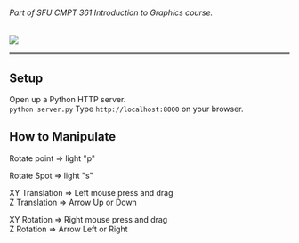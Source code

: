 <h6> Part of SFU CMPT 361 Introduction to Graphics course.</h6>

![](./rotating_cow.gif)
<hr style="border:2px solid gray">  

## Setup
Open up a Python HTTP server.  
`
python server.py
`
Type `http://localhost:8000` on your browser.  


## How to Manipulate
Rotate point => light "p"  

Rotate Spot => light "s"  

XY Translation => Left mouse press and drag  
Z Translation => Arrow Up or Down  

XY Rotation => Right mouse press and drag  
Z Rotation => Arrow Left or Right  
